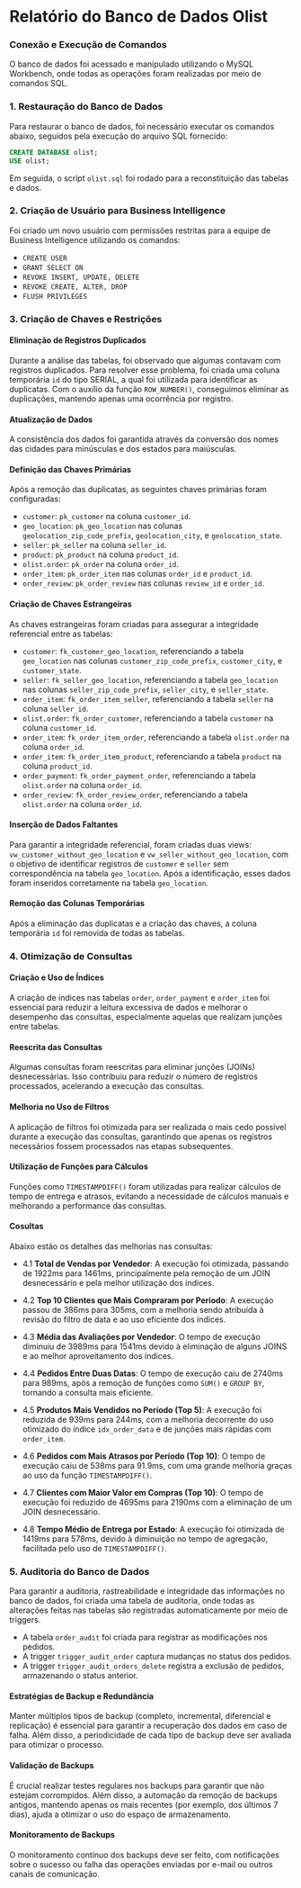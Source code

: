 # Relatório do Banco de Dados Olist

### Conexão e Execução de Comandos

O banco de dados foi acessado e manipulado utilizando o MySQL Workbench, onde todas as operações foram realizadas por meio de comandos SQL.

### 1. Restauração do Banco de Dados

Para restaurar o banco de dados, foi necessário executar os comandos abaixo, seguidos pela execução do arquivo SQL fornecido:
``` sql
CREATE DATABASE olist;
USE olist;
```
Em seguida, o script `olist.sql` foi rodado para a reconstituição das tabelas e dados.

### 2. Criação de Usuário para Business Intelligence

Foi criado um novo usuário com permissões restritas para a equipe de Business Intelligence utilizando os comandos:
- `CREATE USER` 
- `GRANT SELECT ON` 
- `REVOKE INSERT, UPDATE, DELETE` 
- `REVOKE CREATE, ALTER, DROP` 
- `FLUSH PRIVILEGES`

### 3. Criação de Chaves e Restrições

#### Eliminação de Registros Duplicados
Durante a análise das tabelas, foi observado que algumas contavam com registros duplicados. Para resolver esse problema, foi criada uma coluna temporária `id` do tipo SERIAL, a qual foi utilizada para identificar as duplicatas. Com o auxílio da função `ROW_NUMBER()`, conseguimos eliminar as duplicações, mantendo apenas uma ocorrência por registro.

#### Atualização de Dados
A consistência dos dados foi garantida através da conversão dos nomes das cidades para minúsculas e dos estados para maiúsculas.

#### Definição das Chaves Primárias
Após a remoção das duplicatas, as seguintes chaves primárias foram configuradas:
- `customer`: `pk_customer` na coluna `customer_id`.
- `geo_location`: `pk_geo_location` nas colunas `geolocation_zip_code_prefix`, `geolocation_city`, e `geolocation_state`.
- `seller`: `pk_seller` na coluna `seller_id`.
- `product`: `pk_product` na coluna `product_id`.
- `olist.order`: `pk_order` na coluna `order_id`.
- `order_item`: `pk_order_item` nas colunas `order_id` e `product_id`.
- `order_review`: `pk_order_review` nas colunas `review_id` e `order_id`.

#### Criação de Chaves Estrangeiras
As chaves estrangeiras foram criadas para assegurar a integridade referencial entre as tabelas:
- `customer`: `fk_customer_geo_location`, referenciando a tabela `geo_location` nas colunas `customer_zip_code_prefix`, `customer_city`, e `customer_state`.
- `seller`: `fk_seller_geo_location`, referenciando a tabela `geo_location` nas colunas `seller_zip_code_prefix`, `seller_city`, e `seller_state`.
- `order_item`: `fk_order_item_seller`, referenciando a tabela `seller` na coluna `seller_id`.
- `olist.order`: `fk_order_customer`, referenciando a tabela `customer` na coluna `customer_id`.
- `order_item`: `fk_order_item_order`, referenciando a tabela `olist.order` na coluna `order_id`.
- `order_item`: `fk_order_item_product`, referenciando a tabela `product` na coluna `product_id`.
- `order_payment`: `fk_order_payment_order`, referenciando a tabela `olist.order` na coluna `order_id`.
- `order_review`: `fk_order_review_order`, referenciando a tabela `olist.order` na coluna `order_id`.

#### Inserção de Dados Faltantes
Para garantir a integridade referencial, foram criadas duas views: `vw_customer_without_geo_location` e `vw_seller_without_geo_location`, com o objetivo de identificar registros de `customer` e `seller` sem correspondência na tabela `geo_location`. Após a identificação, esses dados foram inseridos corretamente na tabela `geo_location`.

#### Remoção das Colunas Temporárias
Após a eliminação das duplicatas e a criação das chaves, a coluna temporária `id` foi removida de todas as tabelas.

### 4. Otimização de Consultas

#### Criação e Uso de Índices
A criação de índices nas tabelas `order`, `order_payment` e `order_item` foi essencial para reduzir a leitura excessiva de dados e melhorar o desempenho das consultas, especialmente aquelas que realizam junções entre tabelas.

#### Reescrita das Consultas
Algumas consultas foram reescritas para eliminar junções (JOINs) desnecessárias. Isso contribuiu para reduzir o número de registros processados, acelerando a execução das consultas.

#### Melhoria no Uso de Filtros
A aplicação de filtros foi otimizada para ser realizada o mais cedo possível durante a execução das consultas, garantindo que apenas os registros necessários fossem processados nas etapas subsequentes.

#### Utilização de Funções para Cálculos
Funções como `TIMESTAMPDIFF()` foram utilizadas para realizar cálculos de tempo de entrega e atrasos, evitando a necessidade de cálculos manuais e melhorando a performance das consultas.

#### Cosultas
Abaixo estão os detalhes das melhorias nas consultas:

- 4.1 **Total de Vendas por Vendedor**: A execução foi otimizada, passando de 1922ms para 1461ms, principalmente pela remoção de um JOIN desnecessário e pela melhor utilização dos índices.
  
- 4.2 **Top 10 Clientes que Mais Compraram por Período**: A execução passou de 386ms para 305ms, com a melhoria sendo atribuída à revisão do filtro de data e ao uso eficiente dos índices.

- 4.3 **Média das Avaliações por Vendedor**: O tempo de execução diminuiu de 3989ms para 1541ms devido à eliminação de alguns JOINS e ao melhor aproveitamento dos índices.

- 4.4 **Pedidos Entre Duas Datas**: O tempo de execução caiu de 2740ms para 989ms, após a remoção de funções como `SUM()` e `GROUP BY`, tornando a consulta mais eficiente.

- 4.5 **Produtos Mais Vendidos no Período (Top 5)**: A execução foi reduzida de 939ms para 244ms, com a melhoria decorrente do uso otimizado do índice `idx_order_data` e de junções mais rápidas com `order_item`.

- 4.6 **Pedidos com Mais Atrasos por Período (Top 10)**: O tempo de execução caiu de 538ms para 91.9ms, com uma grande melhoria graças ao uso da função `TIMESTAMPDIFF()`.

- 4.7 **Clientes com Maior Valor em Compras (Top 10)**: O tempo de execução foi reduzido de 4695ms para 2190ms com a eliminação de um JOIN desnecessário.

- 4.8 **Tempo Médio de Entrega por Estado**: A execução foi otimizada de 1419ms para 578ms, devido à diminuição no tempo de agregação, facilitada pelo uso de `TIMESTAMPDIFF()`.

### 5. Auditoria do Banco de Dados

Para garantir a auditoria, rastreabilidade e integridade das informações no banco de dados, foi criada uma tabela de auditoria, onde todas as alterações feitas nas tabelas são registradas automaticamente por meio de triggers.

- A tabela `order_audit` foi criada para registrar as modificações nos pedidos.
- A trigger `trigger_audit_order` captura mudanças no status dos pedidos.
- A trigger `trigger_audit_orders_delete` registra a exclusão de pedidos, armazenando o status anterior.

#### Estratégias de Backup e Redundância

Manter múltiplos tipos de backup (completo, incremental, diferencial e replicação) é essencial para garantir a recuperação dos dados em caso de falha. Além disso, a periodicidade de cada tipo de backup deve ser avaliada para otimizar o processo.

#### Validação de Backups

É crucial realizar testes regulares nos backups para garantir que não estejam corrompidos. Além disso, a automação da remoção de backups antigos, mantendo apenas os mais recentes (por exemplo, dos últimos 7 dias), ajuda a otimizar o uso do espaço de armazenamento.

#### Monitoramento de Backups

O monitoramento contínuo dos backups deve ser feito, com notificações sobre o sucesso ou falha das operações enviadas por e-mail ou outros canais de comunicação.
